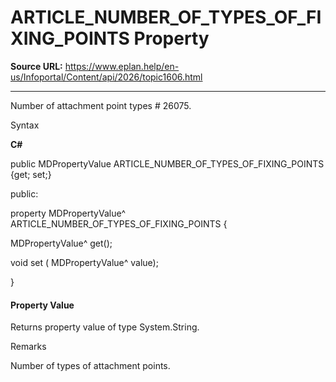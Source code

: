 # ARTICLE_NUMBER_OF_TYPES_OF_FIXING_POINTS Property

**Source URL:** https://www.eplan.help/en-us/Infoportal/Content/api/2026/topic1606.html

---

Number of attachment point types # 26075.

Syntax

**C#**



public MDPropertyValue ARTICLE_NUMBER_OF_TYPES_OF_FIXING_POINTS {get; set;}

public:

property MDPropertyValue^ ARTICLE_NUMBER_OF_TYPES_OF_FIXING_POINTS {

   MDPropertyValue^ get();

   void set (    MDPropertyValue^ value);

}


#### Property Value

Returns property value of type System.String.

Remarks

Number of types of attachment points.

